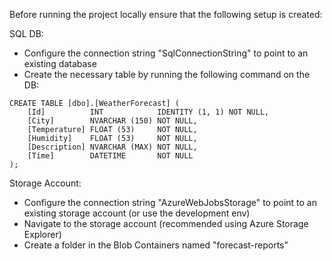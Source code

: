 ﻿Before running the project locally ensure that the following setup is created:

SQL DB:
 - Configure the connection string "SqlConnectionString" to point to an existing database
 - Create the necessary table by running the following command on the DB:
```
CREATE TABLE [dbo].[WeatherForecast] (
    [Id]          INT            IDENTITY (1, 1) NOT NULL,
    [City]        NVARCHAR (150) NOT NULL,
    [Temperature] FLOAT (53)     NOT NULL,
    [Humidity]    FLOAT (53)     NOT NULL,
    [Description] NVARCHAR (MAX) NOT NULL,
    [Time]        DATETIME       NOT NULL
);
```

Storage Account:
 - Configure the connection string "AzureWebJobsStorage" to point to an existing storage account (or use the development env) 
 - Navigate to the storage account (recommended using Azure Storage Explorer)
 - Create a folder in the Blob Containers named "forecast-reports"
